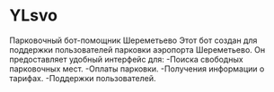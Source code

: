 # YLsvo

Парковочный бот-помощник Шереметьево
Этот бот создан для поддержки пользователей парковки аэропорта Шереметьево. Он предоставляет удобный интерфейс для:
-Поиска свободных парковочных мест.
-Оплаты парковки.
-Получения информации о тарифах.
-Поддержки пользователей.
